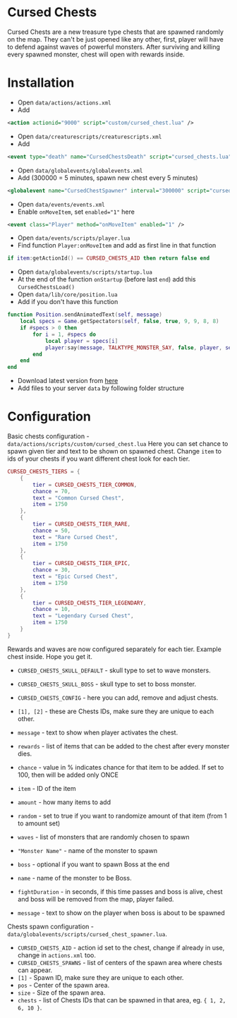 # Cursed Chests
Cursed Chests are a new treasure type chests that are spawned randomly on the map. They can't be just opened like any other, first, player will have to defend against waves of powerful monsters. After surviving and killing every spawned monster, chest will open with rewards inside.

# Installation
* Open `data/actions/actions.xml`
* Add
```xml
<action actionid="9000" script="custom/cursed_chest.lua" />
```
* Open `data/creaturescripts/creaturescripts.xml`
* Add
```xml
<event type="death" name="CursedChestsDeath" script="cursed_chests.lua" />
```
* Open `data/globalevents/globalevents.xml`
* Add (300000 = 5 minutes, spawn new chest every 5 minutes)
```xml
<globalevent name="CursedChestSpawner" interval="300000" script="cursed_chest_spawner.lua"/>
```
* Open `data/events/events.xml`
* Enable `onMoveItem`, set `enabled="1"` here
```xml
<event class="Player" method="onMoveItem" enabled="1" />
```
* Open `data/events/scripts/player.lua`
* Find function `Player:onMoveItem` and add as first line in that function
```lua
if item:getActionId() == CURSED_CHESTS_AID then return false end
```
* Open `data/globalevents/scripts/startup.lua`
* At the end of the function `onStartup` (before last `end`) add this `CursedChestsLoad()`
* Open `data/lib/core/position.lua`
* Add if you don't have this function
```lua
function Position.sendAnimatedText(self, message)
    local specs = Game.getSpectators(self, false, true, 9, 9, 8, 8)
    if #specs > 0 then
        for i = 1, #specs do
            local player = specs[i]
            player:say(message, TALKTYPE_MONSTER_SAY, false, player, self)
        end
    end
end
```
* Download latest version from [here](https://github.com/Oen44/TFS-Cursed-Chests/releases/latest)
* Add files to your server `data` by following folder structure

# Configuration
Basic chests configuration - `data/actions/scripts/custom/cursed_chest.lua`
Here you can set chance to spawn given tier and text to be shown on spawned chest.
Change `item` to ids of your chests if you want different chest look for each tier.
```lua
CURSED_CHESTS_TIERS = {
    {
        tier = CURSED_CHESTS_TIER_COMMON,
        chance = 70,
        text = "Common Cursed Chest",
        item = 1750
    },
    {
        tier = CURSED_CHESTS_TIER_RARE,
        chance = 50,
        text = "Rare Cursed Chest",
        item = 1750
    },
    {
        tier = CURSED_CHESTS_TIER_EPIC,
        chance = 30,
        text = "Epic Cursed Chest",
        item = 1750
    },
    {
        tier = CURSED_CHESTS_TIER_LEGENDARY,
        chance = 10,
        text = "Legendary Cursed Chest",
        item = 1750
    }
}
```

Rewards and waves are now configured separately for each tier. Example chest inside. Hope you get it.
- `CURSED_CHESTS_SKULL_DEFAULT` - skull type to set to wave monsters.
- `CURSED_CHESTS_SKULL_BOSS` - skull type to set to boss monster.

- `CURSED_CHESTS_CONFIG` - here you can add, remove and adjust chests.
- `[1], [2]` - these are Chests IDs, make sure they are unique to each other.
- `message` - text to show when player activates the chest.

- `rewards` - list of items that can be added to the chest after every monster dies.
- `chance` - value in % indicates chance for that item to be added. If set to 100, then will be added only ONCE
- `item` - ID of the item
- `amount` - how many items to add
- `random` - set to true if you want to randomize amount of that item (from 1 to amount set)

- `waves` - list of monsters that are randomly chosen to spawn
- `"Monster Name"` - name of the monster to spawn

- `boss` - optional if you want to spawn Boss at the end
- `name` - name of the monster to be Boss.
- `fightDuration` - in seconds, if this time passes and boss is alive, chest and boss will be removed from the map, player failed.
- `message` - text to show on the player when boss is about to be spawned

Chests spawn configuration - `data/globalevents/scripts/cursed_chest_spawner.lua`.
- `CURSED_CHESTS_AID` - action id set to the chest, change if already in use, change in `actions.xml` too.
- `CURSED_CHESTS_SPAWNS` - list of centers of the spawn area where chests can appear.
- `[1]` - Spawn ID, make sure they are unique to each other.
- `pos` - Center of the spawn area.
- `size` - Size of the spawn area.
- `chests` - list of Chests IDs that can be spawned in that area, eg. `{ 1, 2, 6, 10 }`.